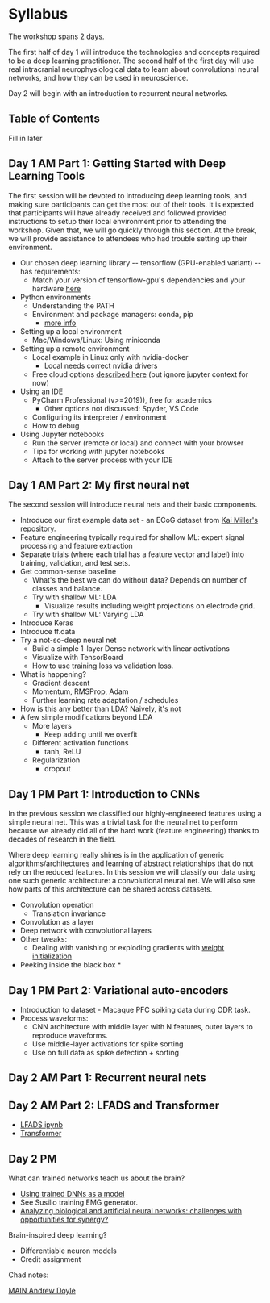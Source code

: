 # Syllabus

The workshop spans 2 days.

The first half of day 1 will introduce the technologies and
concepts required to be a deep learning practitioner. The second half of the first day
will use real intracranial neurophysiological data to learn about convolutional neural
networks, and how they can be used in neuroscience.

Day 2 will begin with an introduction to recurrent neural networks.

## Table of Contents

Fill in later

## Day 1 AM Part 1: Getting Started with Deep Learning Tools

The first session will be devoted to introducing deep learning tools, and making sure participants can get the
most out of their tools. It is expected that participants will have already received and followed provided
instructions to setup their local environment prior to attending the workshop. Given that, we will go
quickly through this section. At the break, we will provide assistance to attendees who
had trouble setting up their environment.

* Our chosen deep learning library -- tensorflow (GPU-enabled variant) -- has requirements:
    * Match your version of tensorflow-gpu's dependencies and your hardware
    [here](https://docs.nvidia.com/deeplearning/sdk/cudnn-support-matrix/index.html) 
* Python environments
    * Understanding the PATH
    * Environment and package managers: conda, pip
        * [more info](https://medium.com/@rgalbo/simple-python-environments-for-data-science-globe-with-meridians-2b952a3f497f)
* Setting up a local environment
    * Mac/Windows/Linux: Using miniconda
* Setting up a remote environment 
    * Local example in Linux only with nvidia-docker
        * Local needs correct nvidia drivers
    * Free cloud options [described here](https://www.dataschool.io/cloud-services-for-jupyter-notebook/)
    (but ignore jupyter context for now)
* Using an IDE
    * PyCharm Professional (v>=2019)), free for academics
        * Other options not discussed: Spyder, VS Code
    * Configuring its interpreter / environment
    * How to debug
* Using Jupyter notebooks
    * Run the server (remote or local) and connect with your browser
    * Tips for working with jupyter notebooks
    * Attach to the server process with your IDE

## Day 1 AM Part 2: My first neural net

The second session will introduce neural nets and their basic components. 

* Introduce our first example data set - an ECoG dataset from [Kai Miller's repository](https://exhibits.stanford.edu/data/catalog/zk881ps0522).
* Feature engineering typically required for shallow ML: expert signal processing and feature extraction
* Separate trials (where each trial has a feature vector and label) into training, validation, and test sets.
* Get common-sense baseline
    * What's the best we can do without data? Depends on number of classes and balance.
    * Try with shallow ML: LDA
        * Visualize results including weight projections on electrode grid.
    * Try with shallow ML: Varying LDA
* Introduce Keras
* Introduce tf.data
* Try a not-so-deep neural net    
    * Build a simple 1-layer Dense network with linear activations
    * Visualize with TensorBoard
    * How to use training loss vs validation loss.
* What is happening?
    * Gradient descent
    * Momentum, RMSProp, Adam
    * Further learning rate adaptation / schedules
* How is this any better than LDA? Naively, [it's not](https://www.jstor.org/stable/2584434)
* A few simple modifications beyond LDA
    * More layers
        * Keep adding until we overfit
    * Different activation functions
        * tanh, ReLU
    * Regularization
        * dropout

## Day 1 PM Part 1: Introduction to CNNs

In the previous session we classified our highly-engineered features using a simple neural net.
This was a trivial task for the neural net to perform because we already did all of the hard
work (feature engineering) thanks to decades of research in the field.

Where deep learning really shines is in the application of generic algorithms/architectures and learning
of abstract relationships that do not rely on the reduced features. In this session we
will classify our data using one such generic architecture: a convolutional neural net. We
will also see how parts of this architecture can be shared across datasets.

* Convolution operation
    * Translation invariance
* Convolution as a layer
* Deep network with convolutional layers
* Other tweaks:
    * Dealing with vanishing or exploding gradients with [weight initialization](https://towardsdatascience.com/weight-initialization-in-neural-networks-a-journey-from-the-basics-to-kaiming-954fb9b47c79)
* Peeking inside the black box
    * 


## Day 1 PM Part 2: Variational auto-encoders

* Introduction to dataset - Macaque PFC spiking data during ODR task.
* Process waveforms:
    * CNN architecture with middle layer with N features, outer layers to reproduce waveforms.
    * Use middle-layer activations for spike sorting
    * Use on full data as spike detection + sorting

## Day 2 AM Part 1: Recurrent neural nets

## Day 2 AM Part 2: LFADS and Transformer

* [LFADS ipynb](https://github.com/google-research/computation-thru-dynamics/blob/master/notebooks/LFADS%20Tutorial.ipynb)
* [Transformer](https://staff.fnwi.uva.nl/s.abnar/?p=108)


## Day 2 PM

What can trained networks teach us about the brain?

* [Using trained DNNs as a model](https://www-sciencedirect-com.proxy.bib.uottawa.ca/science/article/pii/S1364661319300348)
* See Susillo training EMG generator.
* [Analyzing biological and artificial neural networks: challenges with opportunities for synergy?](https://www-sciencedirect-com.proxy.bib.uottawa.ca/science/article/pii/S0959438818301569)

Brain-inspired deep learning?

* Differentiable neuron models
* Credit assignment

Chad notes:

[MAIN Andrew Doyle](https://brainhack101.github.io/introML/dl-course-outline.html)

